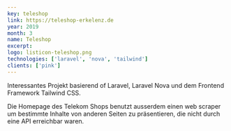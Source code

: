 ```yaml
---
key: teleshop
link: https://teleshop-erkelenz.de
year: 2019
month: 3
name: Teleshop
excerpt:
logo: listicon-teleshop.png
technologies: ['laravel', 'nova', 'tailwind']
clients: ['pink']
---
```


Interessantes Projekt basierend of Laravel, Laravel Nova und dem Frontend Framework Tailwind CSS.

Die Homepage des Telekom Shops benutzt ausserdem einen web scraper um bestimmte Inhalte von anderen Seiten zu präsentieren, die nicht durch eine API erreichbar waren.
